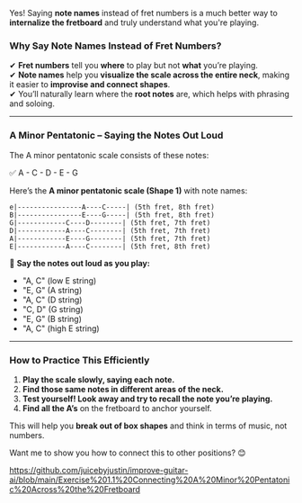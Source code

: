 Yes! Saying **note names** instead of fret numbers is a much better way to **internalize the fretboard** and truly understand what you're playing.  

### **Why Say Note Names Instead of Fret Numbers?**  
✔ **Fret numbers** tell you **where** to play but not **what** you’re playing.  
✔ **Note names** help you **visualize the scale across the entire neck**, making it easier to **improvise and connect shapes**.  
✔ You’ll naturally learn where the **root notes** are, which helps with phrasing and soloing.  

---

### **A Minor Pentatonic – Saying the Notes Out Loud**  
The A minor pentatonic scale consists of these notes:

✅ A - C - D - E - G


Here’s the **A minor pentatonic scale (Shape 1)** with note names:  

```
e|----------------A----C-----| (5th fret, 8th fret)  
B|----------------E----G-----| (5th fret, 8th fret)  
G|------------C----D--------| (5th fret, 7th fret)  
D|------------A----C--------| (5th fret, 7th fret)  
A|------------E----G--------| (5th fret, 7th fret)  
E|------------A----C--------| (5th fret, 8th fret)  
```

📢 **Say the notes out loud as you play:**  
- "A, C" (low E string)  
- "E, G" (A string)  
- "A, C" (D string)  
- "C, D" (G string)  
- "E, G" (B string)  
- "A, C" (high E string)  

---

### **How to Practice This Efficiently**
1. **Play the scale slowly, saying each note.**  
2. **Find those same notes in different areas of the neck.**  
3. **Test yourself! Look away and try to recall the note you’re playing.**  
4. **Find all the A’s** on the fretboard to anchor yourself.  

This will help you **break out of box shapes** and think in terms of music, not numbers. 

Want me to show you how to connect this to other positions? 😊

https://github.com/juicebyjustin/improve-guitar-ai/blob/main/Exercise%201.1%20Connecting%20A%20Minor%20Pentatonic%20Across%20the%20Fretboard
